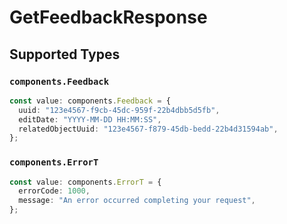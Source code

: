 # GetFeedbackResponse


## Supported Types

### `components.Feedback`

```typescript
const value: components.Feedback = {
  uuid: "123e4567-f9cb-45dc-959f-22b4dbb5d5fb",
  editDate: "YYYY-MM-DD HH:MM:SS",
  relatedObjectUuid: "123e4567-f879-45db-bedd-22b4d31594ab",
};
```

### `components.ErrorT`

```typescript
const value: components.ErrorT = {
  errorCode: 1000,
  message: "An error occurred completing your request",
};
```


